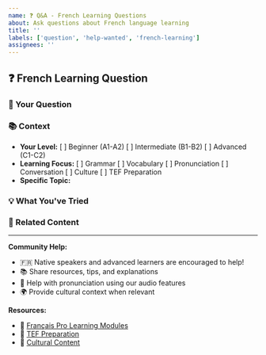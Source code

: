 ```yaml
---
name: ❓ Q&A - French Learning Questions
about: Ask questions about French language learning
title: ''
labels: ['question', 'help-wanted', 'french-learning']
assignees: ''
---
```


## ❓ French Learning Question

### 🤔 Your Question
<!-- Ask your French learning question here -->

### 📚 Context
- **Your Level:** [ ] Beginner (A1-A2) [ ] Intermediate (B1-B2) [ ] Advanced (C1-C2)
- **Learning Focus:** [ ] Grammar [ ] Vocabulary [ ] Pronunciation [ ] Conversation [ ] Culture [ ] TEF Preparation
- **Specific Topic:** <!-- e.g., French articles, past tense, pronunciation of "r" -->

### 💡 What You've Tried
<!-- Describe what you've already tried or studied -->

### 📖 Related Content
<!-- Link to any relevant Français Pro content if applicable -->

---

**Community Help:**
- 🇫🇷 Native speakers and advanced learners are encouraged to help!
- 📚 Share resources, tips, and explanations
- 🎵 Help with pronunciation using our audio features
- 🌍 Provide cultural context when relevant

**Resources:**
- 📖 [Français Pro Learning Modules](https://francais-pro.vercel.app/learn)
- 🎯 [TEF Preparation](https://francais-pro.vercel.app/tef-preparation)
- 🎨 [Cultural Content](https://francais-pro.vercel.app/arts)
